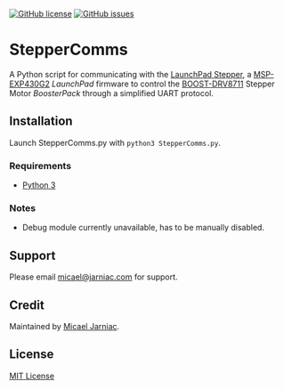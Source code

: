 [![GitHub license](https://img.shields.io/github/license/MicaelJarniac/StepperComms?style=flat-square)](https://github.com/MicaelJarniac/StepperComms/blob/master/LICENSE)
[![GitHub issues](https://img.shields.io/github/issues/MicaelJarniac/StepperComms?style=flat-square)](https://github.com/MicaelJarniac/StepperComms/issues)

# StepperComms
A Python script for communicating with the [LaunchPad Stepper][lpstepper], a [MSP-EXP430G2][launchpad] _LaunchPad_ firmware to control the [BOOST-DRV8711][stepperdriver] Stepper Motor _BoosterPack_ through a simplified UART protocol.

## Installation
Launch StepperComms.py with `python3 StepperComms.py`.

### Requirements
- [Python 3][py3]

### Notes
- Debug module currently unavailable, has to be manually disabled.

## Support
Please email [micael@jarniac.com][mailmicael] for support.

## Credit
Maintained by [Micael Jarniac][githubmicael].

## License
[MIT License][license]

<!-- Description -->
[lpstepper]: https://github.com/MicaelJarniac/LaunchPad-Stepper "MicaelJarniac/LaunchPad-Stepper"
[launchpad]: http://ti.com/tool/MSP-EXP430G2 "MSP-EXP430G2 LaunchPad"
[stepperdriver]: http://ti.com/tool/BOOST-DRV8711 "BOOST-DRV8711 BoosterPack"

<!-- Installation -->
<!-- Requirements -->
[py3]: https://python.org "Python.org"

<!-- Support -->
[mailmicael]: mailto:micael@jarniac.com "micael@jarniac.com"

<!-- Credit -->
[githubmicael]: https://github.com/MicaelJarniac

<!-- License -->
[license]: LICENSE "MIT License"
